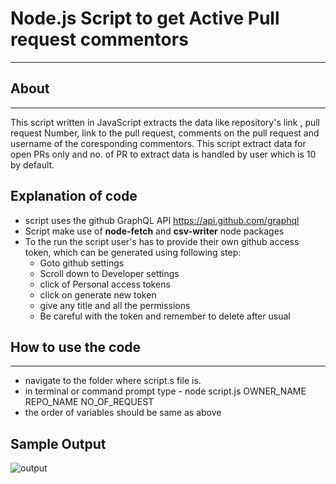 # Node.js Script to get Active Pull request commentors

---

## About

---

This script written in JavaScript extracts the data like repository's link , pull request Number, link to the pull request, comments on the pull request and username of the coresponding commentors. This script extract data for open PRs only and no. of PR to extract data is handled by user which is 10 by default.

## Explanation of code

- script uses the github GraphQL API https://api.github.com/graphql
- Script make use of **node-fetch** and **csv-writer** node packages
- To the run the script user's has to provide their own github access token, which can be generated using following step:
  - Goto github settings
  - Scroll down to Developer settings
  - click of Personal access tokens
  - click on generate new token
  - give any title and all the permissions
  - Be careful with the token and remember to delete after usual

## How to use the code

---

- navigate to the folder where script.s file is.
- in terminal or command prompt type - node script.js OWNER_NAME REPO_NAME NO_OF_REQUEST
- the order of variables should be same as above

## Sample Output

![output](https://www.linkpicture.com/q/Screenshot-2021-04-07-at-12.24.33-AM.png)
